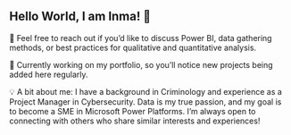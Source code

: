 ## Hello World, I am Inma! 👋

💬 Feel free to reach out if you’d like to discuss Power BI, data gathering methods, or best practices for qualitative and quantitative analysis.

🔭 Currently working on my portfolio, so you’ll notice new projects being added here regularly.

💡 A bit about me: I have a background in Criminology and experience as a Project Manager in Cybersecurity. Data is my true passion, and my goal is to become a SME in Microsoft Power Platforms. I’m always open to connecting with others who share similar interests and experiences!

